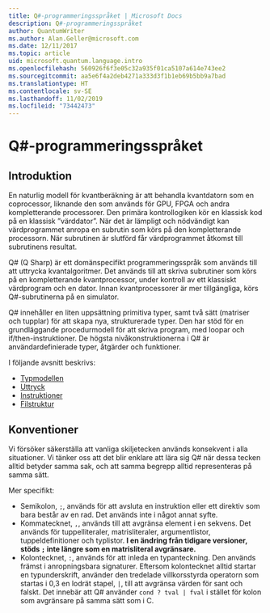 ```yaml
---
title: Q#-programmeringsspråket | Microsoft Docs
description: Q#-programmeringsspråket
author: QuantumWriter
ms.author: Alan.Geller@microsoft.com
ms.date: 12/11/2017
ms.topic: article
uid: microsoft.quantum.language.intro
ms.openlocfilehash: 560926f6f3e05c32a935f01ca5107a614e743ee2
ms.sourcegitcommit: aa5e6f4a2deb4271a333d3f1b1eb69b5bb9a7bad
ms.translationtype: HT
ms.contentlocale: sv-SE
ms.lasthandoff: 11/02/2019
ms.locfileid: "73442473"
---
```

# <a name="the-q-programming-language"></a>Q#-programmeringsspråket

## <a name="introduction"></a>Introduktion

En naturlig modell för kvantberäkning är att behandla kvantdatorn som en coprocessor, liknande den som används för GPU, FPGA och andra kompletterande processorer.
Den primära kontrollogiken kör en klassisk kod på en klassisk ”värddator”.
När det är lämpligt och nödvändigt kan värdprogrammet anropa en subrutin som körs på den kompletterande processorn.
När subrutinen är slutförd får värdprogrammet åtkomst till subrutinens resultat.

Q# (Q Sharp) är ett domänspecifikt programmeringsspråk som används till att uttrycka kvantalgoritmer.
Det används till att skriva subrutiner som körs på en kompletterande kvantprocessor, under kontroll av ett klassiskt värdprogram och en dator.
Innan kvantprocessorer är mer tillgängliga, körs Q#-subrutinerna på en simulator.

Q# innehåller en liten uppsättning primitiva typer, samt två sätt (matriser och tupplar) för att skapa nya, strukturerade typer.
Den har stöd för en grundläggande procedurmodell för att skriva program, med loopar och if/then-instruktioner.
De högsta nivåkonstruktionerna i Q# är användardefinierade typer, åtgärder och funktioner.

I följande avsnitt beskrivs:
- [Typmodellen](xref:microsoft.quantum.language.type-model)
- [Uttryck](xref:microsoft.quantum.language.expressions)
- [Instruktioner](xref:microsoft.quantum.language.statements)
- [Filstruktur](xref:microsoft.quantum.language.file-structure)

## <a name="conventions"></a>Konventioner

Vi försöker säkerställa att vanliga skiljetecken används konsekvent i alla situationer.
Vi tänker oss att det blir enklare att lära sig Q# när dessa tecken alltid betyder samma sak, och att samma begrepp alltid representeras på samma sätt.

Mer specifikt:

- Semikolon, `;`, används för att avsluta en instruktion eller ett direktiv som bara består av en rad.
  Det används inte i något annat syfte.
- Kommatecknet, `,`, används till att avgränsa element i en sekvens. Det används för tuppelliteraler, matrisliteraler, argumentlistor, tuppeldefinitioner och typlistor. **I en ändring från tidigare versioner, stöds `;` inte längre som en matrisliteral avgränsare.**
- Kolontecknet, `:`, används för att inleda en typanteckning. Den används främst i anropningsbara signaturer.
  Eftersom kolontecknet alltid startar en typunderskrift, använder den tredelade villkorsstyrda operatorn som startas i 0,3 en lodrät stapel, `|`, till att avgränsa värden för sant och falskt. Det innebär att Q# använder `cond ? tval | fval` i stället för kolon som avgränsare på samma sätt som i C.
  

